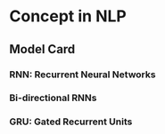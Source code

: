 # Concept in NLP

## Model Card

### RNN: Recurrent Neural Networks

### Bi-directional RNNs

### GRU: Gated Recurrent Units
